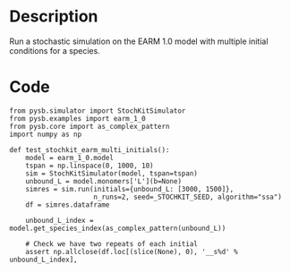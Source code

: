 # Description
Run a stochastic simulation on the EARM 1.0 model with multiple initial conditions for a species.

# Code
```
from pysb.simulator import StochKitSimulator
from pysb.examples import earm_1_0
from pysb.core import as_complex_pattern
import numpy as np

def test_stochkit_earm_multi_initials():
    model = earm_1_0.model
    tspan = np.linspace(0, 1000, 10)
    sim = StochKitSimulator(model, tspan=tspan)
    unbound_L = model.monomers['L'](b=None)
    simres = sim.run(initials={unbound_L: [3000, 1500]},
                     n_runs=2, seed=_STOCHKIT_SEED, algorithm="ssa")
    df = simres.dataframe

    unbound_L_index = model.get_species_index(as_complex_pattern(unbound_L))

    # Check we have two repeats of each initial
    assert np.allclose(df.loc[(slice(None), 0), '__s%d' % unbound_L_index],

```
